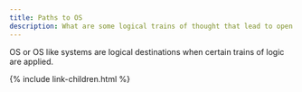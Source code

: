 ```yaml
---
title: Paths to OS
description: What are some logical trains of thought that lead to open socialism like systems.
---
```


OS or OS like systems are logical destinations when certain trains of logic are applied.

{% include link-children.html %}
